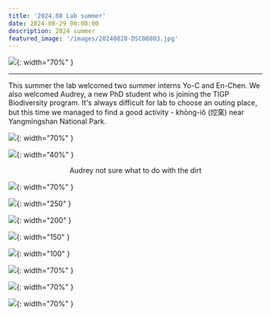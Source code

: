 ```yaml
---
title: '2024.08 Lab summer'
date: 2024-08-29 00:00:00
description: 2024 summer
featured_image: '/images/20240828-DSC08803.jpg'
---
```


![](/images/20240828-DSC08803.jpg){: width="70%" }

---

This summer the lab welcomed two summer interns Yo-C and En-Chen. We also welcomed Audrey, a new PhD student who is joining the TIGP Biodiversity program. It's always difficult for lab to choose an outing place, but this time we managed to find a good activity - khòng-iô (焢窯) near Yangmingshan National Park.
 

![](/images/20240828-DSC08879.jpg){: width="70%" }


![](/images/20240828-DSC08807.jpg){: width="40%" }
<center>Audrey not sure what to do with the dirt</center>


![](/images/20240828-DSC08853.jpg){: width="70%" }

![](/images/20240828-DSC08823.jpg){:  width="250" }

![](/images/20240828-DSC08847.jpg){:  width="200" }

![](/images/20240828-DSC08896.jpg){:  width="150" }

![](/images/20240828-DSC08908.jpg){:  width="100" }

![](/images/20240828-DSC08912.jpg){: width="70%" }

![](/images/20240828-DSC08913.jpg){: width="70%" }

![](/images/20240829-DSC08988.jpg){: width="70%" }







